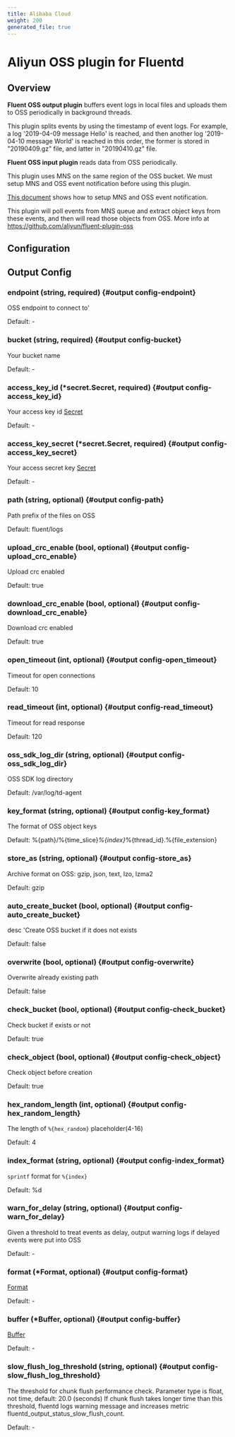 ```yaml
---
title: Alibaba Cloud
weight: 200
generated_file: true
---
```


# Aliyun OSS plugin for Fluentd
## Overview
 **Fluent OSS output plugin** buffers event logs in local files and uploads them to OSS periodically in background threads.

 This plugin splits events by using the timestamp of event logs. For example,  a log '2019-04-09 message Hello' is reached, and then another log '2019-04-10 message World' is reached in this order, the former is stored in "20190409.gz" file, and latter in "20190410.gz" file.

 **Fluent OSS input plugin** reads data from OSS periodically.

 This plugin uses MNS on the same region of the OSS bucket. We must setup MNS and OSS event notification before using this plugin.

 [This document](https://help.aliyun.com/document_detail/52656.html) shows how to setup MNS and OSS event notification.

 This plugin will poll events from MNS queue and extract object keys from these events, and then will read those objects from OSS.
 More info at https://github.com/aliyun/fluent-plugin-oss

## Configuration
## Output Config

### endpoint (string, required) {#output config-endpoint}

OSS endpoint to connect to' 

Default: -

### bucket (string, required) {#output config-bucket}

Your bucket name 

Default: -

### access_key_id (*secret.Secret, required) {#output config-access_key_id}

Your access key id [Secret](../secret/) 

Default: -

### access_key_secret (*secret.Secret, required) {#output config-access_key_secret}

Your access secret key [Secret](../secret/) 

Default: -

### path (string, optional) {#output config-path}

Path prefix of the files on OSS  

Default:  fluent/logs

### upload_crc_enable (bool, optional) {#output config-upload_crc_enable}

Upload crc enabled  

Default:  true

### download_crc_enable (bool, optional) {#output config-download_crc_enable}

Download crc enabled  

Default:  true

### open_timeout (int, optional) {#output config-open_timeout}

Timeout for open connections  

Default:  10

### read_timeout (int, optional) {#output config-read_timeout}

Timeout for read response  

Default:  120

### oss_sdk_log_dir (string, optional) {#output config-oss_sdk_log_dir}

OSS SDK log directory  

Default:  /var/log/td-agent

### key_format (string, optional) {#output config-key_format}

The format of OSS object keys  

Default:  %{path}/%{time_slice}_%{index}_%{thread_id}.%{file_extension}

### store_as (string, optional) {#output config-store_as}

Archive format on OSS: gzip, json, text, lzo, lzma2  

Default:  gzip

### auto_create_bucket (bool, optional) {#output config-auto_create_bucket}

desc 'Create OSS bucket if it does not exists  

Default:  false

### overwrite (bool, optional) {#output config-overwrite}

Overwrite already existing path  

Default:  false

### check_bucket (bool, optional) {#output config-check_bucket}

Check bucket if exists or not  

Default:  true

### check_object (bool, optional) {#output config-check_object}

Check object before creation  

Default:  true

### hex_random_length (int, optional) {#output config-hex_random_length}

The length of `%{hex_random}` placeholder(4-16)  

Default:  4

### index_format (string, optional) {#output config-index_format}

`sprintf` format for `%{index}`  

Default:  %d

### warn_for_delay (string, optional) {#output config-warn_for_delay}

Given a threshold to treat events as delay, output warning logs if delayed events were put into OSS 

Default: -

### format (*Format, optional) {#output config-format}

[Format](../format/) 

Default: -

### buffer (*Buffer, optional) {#output config-buffer}

[Buffer](../buffer/) 

Default: -

### slow_flush_log_threshold (string, optional) {#output config-slow_flush_log_threshold}

The threshold for chunk flush performance check. Parameter type is float, not time, default: 20.0 (seconds) If chunk flush takes longer time than this threshold, fluentd logs warning message and increases metric fluentd_output_status_slow_flush_count. 

Default: -


